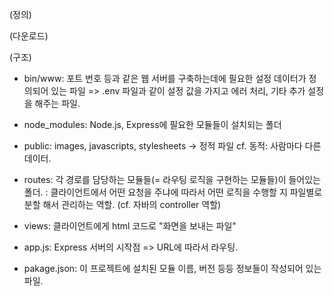 (정의)


(다운로드)


(구조)
- bin/www: 포트 번호 등과 같은 웹 서버를 구축하는데에 필요한 설정 데이터가 정의되어 있는 파일 => .env 파일과 같이 설정 값을 가지고 에러 처리, 기타 추가 설정을 해주는 파일.

- node_modules: Node.js, Express에 필요한 모듈들이 설치되는 폴더

- public: images, javascripts, stylesheets -> 정적 파일
cf. 동적: 사람마다 다른 데이터.

- routes: 각 경로를 담당하는 모듈들(= 라우팅 로직을 구현하는 모듈들)이 들어있는 폴더. 
: 클라이언트에서 어떤 요청을 주냐에 따라서 어떤 로직을 수행할 지 파일별로 분할 해서 관리하는 역할.
(cf. 자바의 controller 역할)

- views: 클라이언트에게 html 코드로 "화면을 보내는 파일"

- app.js: Express 서버의 시작점 => URL에 따라서 라우팅.

- pakage.json: 이 프로젝트에 설치된 모듈 이름, 버전 등등 정보들이 작성되어 있는 파일.


